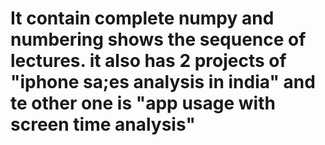 # It contain complete numpy and numbering shows the sequence of lectures. it also has 2 projects of "iphone sa;es analysis in india" and te other one is "app usage with screen time analysis"